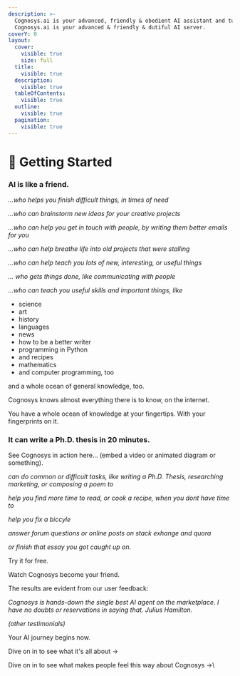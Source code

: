 ```yaml
---
description: >-
  Cognosys.ai is your advanced, friendly & obedient AI assistant and tutor.
  Cognosys.ai is your advanced & friendly & dutiful AI server.
coverY: 0
layout:
  cover:
    visible: true
    size: full
  title:
    visible: true
  description:
    visible: true
  tableOfContents:
    visible: true
  outline:
    visible: true
  pagination:
    visible: true
---
```


# 🏅 Getting Started

### AI is like a friend.

_...who helps you finish difficult things, in times of need_

_...who can brainstorm new ideas for your creative projects_

_...who can help you get in touch with people, by writing them better emails for you_

_...who can help breathe life into old projects that were stalling_

_...who can help teach you lots of new, interesting, or useful things_

_... who gets things done, like communicating with people_

_...who can teach you useful skills and important things, like_

* science
* art
* history
* languages
* news
* how to be a better writer
* programming in Python
* and recipes
* mathematics
* and computer programming, too

and a whole ocean of general knowledge, too.

Cognosys knows almost everything there is to know, on the internet.

You have a whole ocean of knowledge at your fingertips. With your fingerprints on it.



### It can write a Ph.D. thesis in 20 minutes.

See Cognosys in action here... (embed a video or animated diagram or something).



_can do common or difficult tasks, like writing a Ph.D. Thesis, researching marketing, or composing a poem to_

_help you find more time to read, or cook a recipe, when you dont have time to_

_help you fix a biccyle_

_answer forum questions or online posts on stack exhange and quora_

_or finish that essay you got caught up on._



Try it for free.

Watch Cognosys become your friend.

The results are evident from our user feedback:

_Cognosys is hands-down the single best AI agent on the marketplace. I have no doubts or reservations in saying that. Julius Hamilton._

_(other testimonials)_

Your AI journey begins now.

Dive on in to see what it's all about ->

Dive on in to see what makes people feel this way about Cognosys ->\


